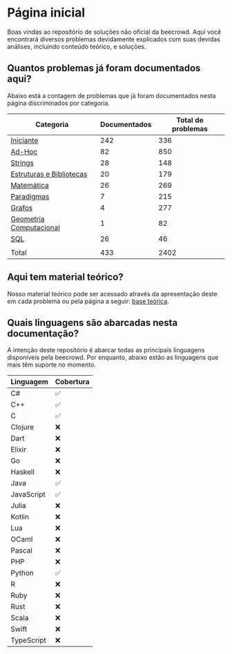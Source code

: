 # Página inicial

Boas vindas ao repositório de soluções não oficial da beecrowd. Aqui você encontrará diversos problemas devidamente explicados com suas devidas análises, incluindo conteúdo teórico, e soluções.

## Quantos problemas já foram documentados aqui?

Abaixo está a contagem de problemas que já foram documentados nesta página discriminados por categoria.

| Categoria | Documentados | Total de problemas |
| -- | -- | -- |
| [Iniciante](./problemas/iniciante/README.md) | 242 | 336 |
| [Ad-Hoc](./problemas/ad-hoc/README.md) | 82 | 850 |
| [Strings](./problemas/strings/README.md) | 28 | 148 |
| [Estruturas e Bibliotecas](./problemas/estruturas-e-bibliotecas/README.md) | 20 | 179 |
| [Matemática](./problemas/matematica/README.md) | 26 | 269 |
| [Paradigmas](./problemas/paradigmas/README.md) | 7 | 215 |
| [Grafos](./problemas/grafos/README.md) | 4 | 277 |
| [Geometria Computacional](./problemas/geometria-computacional/README.md) | 1 | 82 |
| [SQL](./problemas/sql/README.md) | 26 | 46 |
| | | |
| Total | 433 | 2402 |

## Aqui tem material teórico?

Nosso material teórico pode ser acessado através da apresentação deste em cada problema ou pela página a seguir: [base teórica](./base-teorica/README.md).

## Quais linguagens são abarcadas nesta documentação?

A intenção deste repositório é abarcar todas as principais linguagens disponíveis pela beecrowd. Por enquanto, abaixo estão as linguagens que mais têm suporte no momento.

| Linguagem  | Cobertura |
| -- | -- |
| C# | ✅ |
| C++ | ✅ |
| C | ✅ |
| Clojure | ❌ |
| Dart | ❌ |
| Elixir | ❌ |
| Go | ❌ |
| Haskell | ❌ |
| Java | ✅ |
| JavaScript | ✅ |
| Julia | ❌ |
| Kotlin | ❌ |
| Lua | ❌ |
| OCaml | ❌ |
| Pascal | ❌ |
| PHP | ❌ |
| Python | ✅ |
| R | ❌ |
| Ruby | ❌ |
| Rust | ❌ |
| Scala | ❌ |
| Swift | ❌ |
| TypeScript | ❌ |